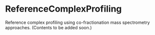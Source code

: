 # ReferenceComplexProfiling
Reference complex profiling using co-fractionation mass spectrometry approaches. (Contents to be added soon.) 
